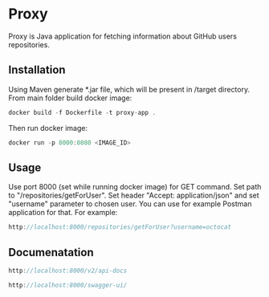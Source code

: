 # Proxy

Proxy is Java application for fetching information about GitHub users repositories.

## Installation

Using Maven generate *.jar file, which will be present in /target directory.
From main folder build docker image:
```java
docker build -f Dockerfile -t proxy-app .
```
Then run docker image:
```java
docker run -p 8000:8080 <IMAGE_ID>
```

## Usage

Use port 8000 (set while running docker image) for GET command. Set path to "/repositories/getForUser". Set header "Accept: application/json" and set "username" parameter to chosen user. You can use for example Postman application for that. For example:

```java
http://localhost:8000/repositories/getForUser?username=octocat
```
## Documenatation

```java
http://localhost:8000/v2/api-docs
```
```java
http://localhost:8000/swagger-ui/
```
